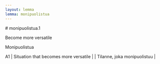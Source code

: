 ```yaml
---
layout: lemma
lemma: monipuolistua
---
```


<div class="sense">
# <span class="sensename">monipuolistua.1</span>

<span class="description">Become more versatile</span>

<span class="description">Monipuolistua</span>

A1 | Situation that becomes more versatile |   | Tilanne, joka monipuolistuu |  

</div>


